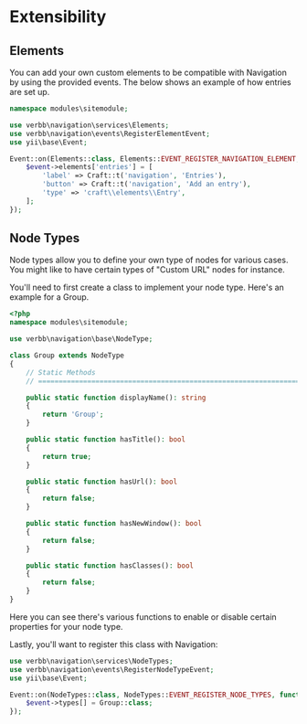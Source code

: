# Extensibility

## Elements
You can add your own custom elements to be compatible with Navigation by using the provided events. The below shows an example of how entries are set up.

```php
namespace modules\sitemodule;

use verbb\navigation\services\Elements;
use verbb\navigation\events\RegisterElementEvent;
use yii\base\Event;

Event::on(Elements::class, Elements::EVENT_REGISTER_NAVIGATION_ELEMENT, function(RegisterElementEvent $event) {
    $event->elements['entries'] = [
        'label' => Craft::t('navigation', 'Entries'),
        'button' => Craft::t('navigation', 'Add an entry'),
        'type' => 'craft\\elements\\Entry',
    ];
});
```

## Node Types
Node types allow you to define your own type of nodes for various cases. You might like to have certain types of "Custom URL" nodes for instance.

You'll need to first create a class to implement your node type. Here's an example for a Group.

```php
<?php
namespace modules\sitemodule;

use verbb\navigation\base\NodeType;

class Group extends NodeType
{
    // Static Methods
    // =========================================================================

    public static function displayName(): string
    {
        return 'Group';
    }

    public static function hasTitle(): bool
    {
        return true;
    }

    public static function hasUrl(): bool
    {
        return false;
    }

    public static function hasNewWindow(): bool
    {
        return false;
    }

    public static function hasClasses(): bool
    {
        return false;
    }
}
```

Here you can see there's various functions to enable or disable certain properties for your node type.

Lastly, you'll want to register this class with Navigation:

```php
use verbb\navigation\services\NodeTypes;
use verbb\navigation\events\RegisterNodeTypeEvent;
use yii\base\Event;

Event::on(NodeTypes::class, NodeTypes::EVENT_REGISTER_NODE_TYPES, function(RegisterNodeTypeEvent $event) {
    $event->types[] = Group::class;
});
```
